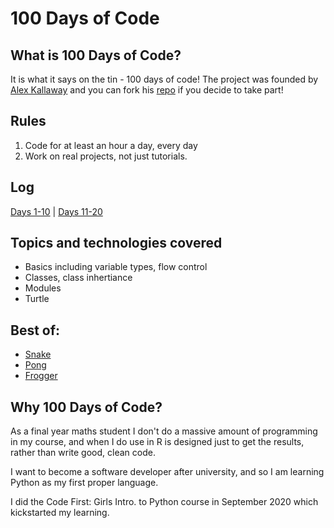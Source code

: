 # 100 Days of Code

## What is 100 Days of Code?
It is what it says on the tin - 100 days of code! The project was founded by [Alex Kallaway](https://twitter.com/ka11away)
and you can fork his [repo](https://github.com/kallaway/100-days-of-code) if you decide to take part!


## Rules
1. Code for at least an hour a day, every day
2. Work on real projects, not just tutorials.

## Log 
[Days 1-10](log/days1-10.md) | [Days 11-20](log/days11-20.md)

## Topics and technologies covered
* Basics including variable types, flow control
* Classes, class inhertiance
* Modules
* Turtle


## Best of: 
* [Snake](https://github.com/bethpritchard/100DaysOfCodeBootcamp/blob/master/Day20/snake_game_main.py)
* [Pong](https://github.com/bethpritchard/100DaysOfCodeBootcamp/blob/master/Day22/pong_main.py)
* [Frogger](https://github.com/bethpritchard/100DaysOfCodeBootcamp/blob/master/Day23/frogger_main.py)

## Why 100 Days of Code?

As a final year maths student I don't do a massive amount of programming in my course, and when I do use in R is designed just to get the results, rather than write good, clean code. 

I want to become a software developer after university, and so I am learning Python as my first proper language. 

I did the Code First: Girls Intro. to Python course in September 2020 which kickstarted my learning. 


